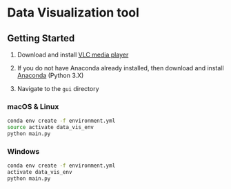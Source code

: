 # Data Visualization tool

## Getting Started

1. Download and install [VLC media player](https://www.videolan.org/vlc/index.html)

2. If you do not have Anaconda already installed, then download and install [Anaconda](https://docs.anaconda.com/anaconda/install/) (Python 3.X)

3. Navigate to the `gui` directory

### macOS & Linux

```Bash
conda env create -f environment.yml
source activate data_vis_env
python main.py
```

### Windows

```Bash
conda env create -f environment.yml
activate data_vis_env
python main.py
```

